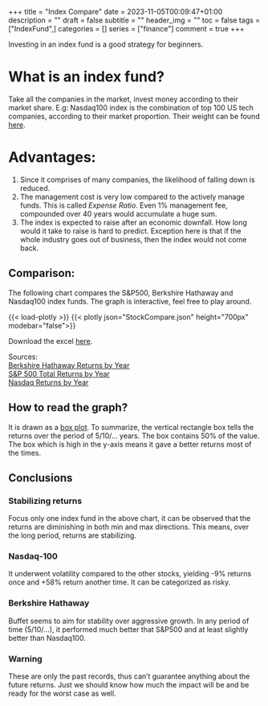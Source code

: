 +++
title = "Index Compare"
date = 2023-11-05T00:09:47+01:00
description = ""
draft = false
subtitle = ""
header_img = ""
toc = false
tags = ["IndexFund",]
categories = []
series = ["finance"]
comment = true
+++

Investing in an index fund is a good strategy for beginners.

# What is an index fund?
Take all the companies in the market, invest money according to their market share. E.g: Nasdaq100 index is the combination of top 100 US tech companies, according to their market proportion. Their weight can be found [here](https://www.slickcharts.com/nasdaq100).

# Advantages:
1. Since it comprises of many companies, the likelihood of falling down is reduced.
1. The management cost is very low compared to the actively manage funds. This is called *Expense Ratio*. 
Even 1% management fee, compounded over 40 years would accumulate a huge sum.
1. The index is expected to raise after an economic downfall. How long would it take to raise is hard to predict. Exception here is that if the whole industry goes out of business, then the index would not come back. 

## Comparison:
The following chart compares the S&P500, Berkshire Hathaway and Nasdaq100 index funds. The graph is interactive, feel free to play around.

{{< load-plotly >}}
{{< plotly json="StockCompare.json" height="700px" modebar="false">}}

Download the excel [here](https://docs.google.com/spreadsheets/d/1sMtksaHFq1aCA8g-sdRfO35RzYHQ2CQ1/edit?usp=sharing&ouid=104770753270265639557&rtpof=true&sd=true).

Sources:  
[Berkshire Hathaway Returns by Year](https://www.slickcharts.com/berkshire-hathaway/returns)  
[S&P 500 Total Returns by Year](https://www.slickcharts.com/sp500/returns)  
[Nasdaq Returns by Year](https://www.slickcharts.com/nasdaq100/returns)  

## How to read the graph?
It is drawn as a [box plot](https://en.wikipedia.org/wiki/Box_plot). To summarize, the vertical rectangle box tells the returns over the period of 5/10/... years. 
The box contains 50% of the value. The box which is high in the y-axis means it gave a better returns most of the times.

## Conclusions
### Stabilizing returns
Focus only one index fund in the above chart, it can be observed that the returns are diminishing in both min and max directions. 
This means, over the long period, returns are stabilizing.

### Nasdaq-100
It underwent volatility compared to the other stocks, yielding -9% returns once and +58% return another time. It can be categorized as risky.

### Berkshire Hathaway
Buffet seems to aim for stability over aggressive growth. In any period of time (5/10/…), it performed much better that S&P500 and at least slightly better than Nasdaq100.

### Warning
These are only the past records, thus can’t guarantee anything about the future returns. 
Just we should know how much the impact will be and be ready for the worst case as well.

